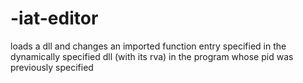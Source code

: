 # -iat-editor
loads a dll and changes an imported function entry specified in the dynamically specified dll (with its rva) in the program whose pid was previously specified
